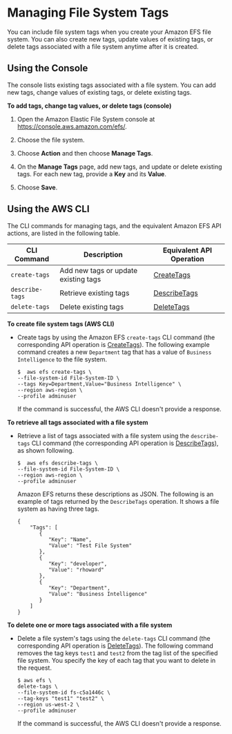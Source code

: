 # Managing File System Tags<a name="manage-fs-tags"></a>

You can include file system tags when you create your Amazon EFS file system\. You can also create new tags, update values of existing tags, or delete tags associated with a file system anytime after it is created\. 

## Using the Console<a name="manage-tags-console"></a>

The console lists existing tags associated with a file system\. You can add new tags, change values of existing tags, or delete existing tags\.

**To add tags, change tag values, or delete tags \(console\)**

1. Open the Amazon Elastic File System console at [https://console\.aws\.amazon\.com/efs/](https://console.aws.amazon.com/efs/)\.

1. Choose the file system\.

1. Choose **Action** and then choose **Manage Tags**\.

1. On the **Manage Tags** page, add new tags, and update or delete existing tags\. For each new tag, provide a **Key** and its **Value**\. 

1. Choose **Save**\.

## Using the AWS CLI<a name="manage-tags-cli"></a>

The CLI commands for managing tags, and the equivalent Amazon EFS API actions, are listed in the following table\.


| CLI Command | Description | Equivalent API Operation | 
| --- | --- | --- | 
|  `create-tags`  |  Add new tags or update existing tags  |  [CreateTags](API_CreateTags.md)  | 
|  `describe-tags`  |  Retrieve existing tags  |  [DescribeTags](API_DescribeTags.md)  | 
|  `delete-tags`  |  Delete existing tags  |  [DeleteTags](API_DeleteTags.md)  | 

**To create file system tags \(AWS CLI\)**
+ Create tags by using the Amazon EFS `create-tags` CLI command \(the corresponding API operation is [CreateTags](API_CreateTags.md)\)\. The following example command creates a new `Department` tag that has a value of `Business Intelligence` to the file system\.

  ```
  $  aws efs create-tags \
  --file-system-id File-System-ID \
  --tags Key=Department,Value="Business Intelligence" \
  --region aws-region \
  --profile adminuser
  ```

  If the command is successful, the AWS CLI doesn't provide a response\.

**To retrieve all tags associated with a file system**
+ Retrieve a list of tags associated with a file system using the `describe-tags` CLI command \(the corresponding API operation is [DescribeTags](API_DescribeTags.md)\), as shown following\.

  ```
  $  aws efs describe-tags \
  --file-system-id File-System-ID \
  --region aws-region \
  --profile adminuser
  ```

  Amazon EFS returns these descriptions as JSON\. The following is an example of tags returned by the `DescribeTags` operation\. It shows a file system as having three tags\.

  ```
  {
      "Tags": [
         {
            "Key": "Name",
            "Value": "Test File System"            
         },
         {
            "Key": "developer",
            "Value": "rhoward"
         },
         {
            "Key": "Department",
            "Value": "Business Intelligence"
         }
      ]
  }
  ```

**To delete one or more tags associated with a file system**
+ Delete a file system's tags using the `delete-tags` CLI command \(the corresponding API operation is [DeleteTags](API_DeleteTags.md)\)\. The following command removes the tag keys `test1` and `test2` from the tag list of the specified file system\. You specify the key of each tag that you want to delete in the request\.

  ```
  $ aws efs \
  delete-tags \
  --file-system-id fs-c5a1446c \
  --tag-keys "test1" "test2" \
  --region us-west-2 \
  --profile adminuser
  ```

  If the command is successful, the AWS CLI doesn't provide a response\.